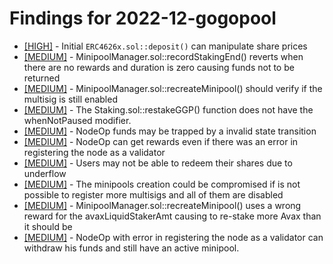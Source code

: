 # Findings for 2022-12-gogopool 

- [[HIGH]]([HIGH]-Initial_'''ERC4626x.sol::deposit()'''_can_manipulate_share_prices/README.md) - Initial ```ERC4626x.sol::deposit()``` can manipulate share prices
- [[MEDIUM]]([MEDIUM]-MinipoolManager.sol::recordStakingEnd()_reverts_when_there_are_no_rewards_and_duration_is_zero_causing_funds_not_to_be_returned/README.md) - MinipoolManager.sol::recordStakingEnd() reverts when there are no rewards and duration is zero causing funds not to be returned
- [[MEDIUM]]([MEDIUM]-MinipoolManager.sol::recreateMinipool()_should_verify_if_the_multisig_is_still_enabled/README.md) - MinipoolManager.sol::recreateMinipool() should verify if the multisig is still enabled
- [[MEDIUM]]([MEDIUM]-The_Staking.sol::restakeGGP()_function_does_not_have_the_whenNotPaused_modifier./README.md) - The Staking.sol::restakeGGP() function does not have the whenNotPaused modifier.
- [[MEDIUM]]([MEDIUM]-NodeOp_funds_may_be_trapped_by_a_invalid_state_transition/README.md) - NodeOp funds may be trapped by a invalid state transition
- [[MEDIUM]]([MEDIUM]-NodeOp_can_get_rewards_even_if_there_was_an_error_in_registering_the_node_as_a_validator/README.md) - NodeOp can get rewards even if there was an error in registering the node as a validator
- [[MEDIUM]]([MEDIUM]-Users_may_not_be_able_to_redeem_their_shares_due_to_underflow/README.md) - Users may not be able to redeem their shares due to underflow
- [[MEDIUM]]([MEDIUM]-The_minipools_creation_could_be_compromised_if_is_not_possible_to_register_more_multisigs_and_all_of_them_are_disabled/README.md) - The minipools creation could be compromised if is not possible to register more multisigs and all of them are disabled
- [[MEDIUM]]([MEDIUM]-MinipoolManager.sol::recreateMinipool()_uses_a_wrong_reward_for_the_avaxLiquidStakerAmt_causing_to_re-stake_more_Avax_than_it_should_be/README.md) - MinipoolManager.sol::recreateMinipool() uses a wrong reward for the avaxLiquidStakerAmt causing to re-stake more Avax than it should be
- [[MEDIUM]]([MEDIUM]-NodeOp_with_error_in_registering_the_node_as_a_validator_can_withdraw_his_funds_and_still_have_an_active_minipool./README.md) - NodeOp with error in registering the node as a validator can withdraw his funds and still have an active minipool.
